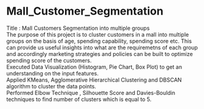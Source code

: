 
# Mall_Customer_Segmentation
Title : Mall Customers Segmentation into multiple groups <br />
The purpose of this project is to cluster customers in a mall into multiple groups on the basis of age, spending capability, spending score etc. This can provide us useful insights into what are the requiremetns of each group and accordingly marketing strategies and policies can be built to optimize spending score of the customers. <br />
Executed Data Visualization (Histogram, Pie Chart, Box Plot) to get an understanding on the input features.<br />
Applied KMeans, Agglomerative Hierarchical Clustering and DBSCAN algorithm to cluster the data points.<br />
Performed Elbow Technique , Silhouette Score and Davies-Bouldin techniques to find number of clusters which is equal to 5.
